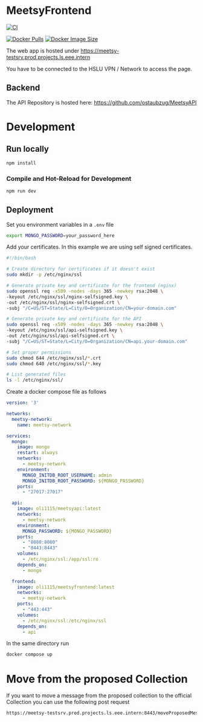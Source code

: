 # MeetsyFrontend
[![CI](https://github.com/ostaubzug/MeetsyFrontend2/actions/workflows/docker-image.yaml/badge.svg)](https://github.com/ostaubzug/MeetsyFrontend2/actions)

[![Docker Pulls](https://img.shields.io/docker/pulls/oli1115/meetsyfrontend)](https://hub.docker.com/r/oli1115/meetsyfrontend)
[![Docker Image Size](https://img.shields.io/docker/image-size/oli1115/meetsyfrontend)](https://hub.docker.com/r/oli1115/meetsyfrontend)


The web app is hosted under https://meetsy-testsrv.prod.projects.ls.eee.intern

You have to be connected to the HSLU VPN / Network to access the page.

## Backend
The API Repository is hosted here:
https://github.com/ostaubzug/MeetsyAPI


# Development


## Run locally

```sh
npm install
```

### Compile and Hot-Reload for Development

```sh
npm run dev
```

## Deployment

Set you environment variables in a `.env` file

```sh
export MONGO_PASSWORD=your_password_here
```

Add your certificates. In this example we are using self signed certificates.

```sh
#!/bin/bash

# Create directory for certificates if it doesn't exist
sudo mkdir -p /etc/nginx/ssl

# Generate private key and certificate for the frontend (nginx)
sudo openssl req -x509 -nodes -days 365 -newkey rsa:2048 \
-keyout /etc/nginx/ssl/nginx-selfsigned.key \
-out /etc/nginx/ssl/nginx-selfsigned.crt \
-subj "/C=US/ST=State/L=City/O=Organization/CN=your-domain.com"

# Generate private key and certificate for the API
sudo openssl req -x509 -nodes -days 365 -newkey rsa:2048 \
-keyout /etc/nginx/ssl/api-selfsigned.key \
-out /etc/nginx/ssl/api-selfsigned.crt \
-subj "/C=US/ST=State/L=City/O=Organization/CN=api.your-domain.com"

# Set proper permissions
sudo chmod 644 /etc/nginx/ssl/*.crt
sudo chmod 640 /etc/nginx/ssl/*.key

# List generated files
ls -l /etc/nginx/ssl/
```

Create a docker compose file as follows
```yaml
version: '3'

networks:
  meetsy-network:
    name: meetsy-network

services:
  mongo:
    image: mongo
    restart: always
    networks:
      - meetsy-network
    environment:
      MONGO_INITDB_ROOT_USERNAME: admin
      MONGO_INITDB_ROOT_PASSWORD: ${MONGO_PASSWORD}
    ports:
      - "27017:27017"

  api:
    image: oli1115/meetsyapi:latest
    networks:
      - meetsy-network
    environment:
      MONGO_PASSWORD: ${MONGO_PASSWORD}
    ports:
      - "8080:8080"
      - "8443:8443"
    volumes:
      - /etc/nginx/ssl:/app/ssl:ro
    depends_on:
      - mongo

  frontend:
    image: oli1115/meetsyfrontend:latest
    networks:
      - meetsy-network
    ports:
      - "443:443"
    volumes:
      - /etc/nginx/ssl:/etc/nginx/ssl
    depends_on:
      - api

```
In the same directory run
```sh
docker compose up
```

# Move from the proposed Collection
If you want to move a message from the proposed collection to the official Collection
you can use the following post request
```sh
https://meetsy-testsrv.prod.projects.ls.eee.intern:8443/moveProposedMessage/your_message_id
```